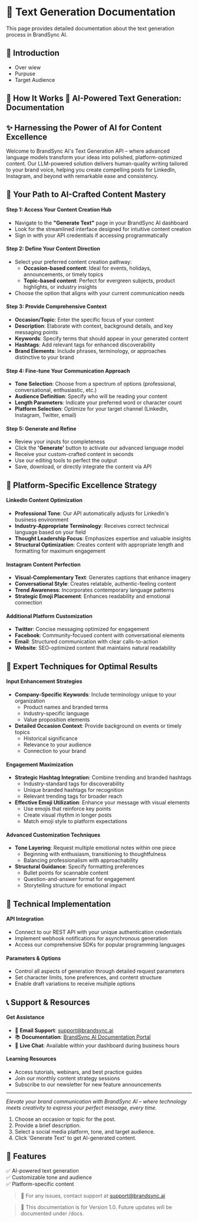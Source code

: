 # 📄 Text Generation Documentation

This page provides detailed documentation about the text generation process in BrandSync AI.

## 🔹 Introduction
- Over wiew
- Purpuse
- Target Audience 

## 🔹 How It Works 📖 AI-Powered Text Generation: Documentation

## ✨ Harnessing the Power of AI for Content Excellence

Welcome to BrandSync AI's Text Generation API – where advanced language models transform your ideas into polished, platform-optimized content. Our LLM-powered solution delivers human-quality writing tailored to your brand voice, helping you create compelling posts for LinkedIn, Instagram, and beyond with remarkable ease and consistency.

## 🚀 Your Path to AI-Crafted Content Mastery

#### Step 1: Access Your Content Creation Hub
* Navigate to the **"Generate Text"** page in your BrandSync AI dashboard
* Look for the streamlined interface designed for intuitive content creation
* Sign in with your API credentials if accessing programmatically

#### Step 2: Define Your Content Direction
* Select your preferred content creation pathway:
  * **Occasion-based content**: Ideal for events, holidays, announcements, or timely topics
  * **Topic-based content**: Perfect for evergreen subjects, product highlights, or industry insights
* Choose the option that aligns with your current communication needs

#### Step 3: Provide Comprehensive Context
* **Occasion/Topic**: Enter the specific focus of your content
* **Description**: Elaborate with context, background details, and key messaging points
* **Keywords**: Specify terms that should appear in your generated content
* **Hashtags**: Add relevant tags for enhanced discoverability
* **Brand Elements**: Include phrases, terminology, or approaches distinctive to your brand

#### Step 4: Fine-tune Your Communication Approach
* **Tone Selection**: Choose from a spectrum of options (professional, conversational, enthusiastic, etc.)
* **Audience Definition**: Specify who will be reading your content
* **Length Parameters**: Indicate your preferred word or character count
* **Platform Selection**: Optimize for your target channel (LinkedIn, Instagram, Twitter, email)

#### Step 5: Generate and Refine
* Review your inputs for completeness
* Click the **'Generate'** button to activate our advanced language model
* Receive your custom-crafted content in seconds
* Use our editing tools to perfect the output
* Save, download, or directly integrate the content via API

## 💼 Platform-Specific Excellence Strategy

#### LinkedIn Content Optimization
* **Professional Tone**: Our API automatically adjusts for LinkedIn's business environment
* **Industry-Appropriate Terminology**: Receives correct technical language based on your field
* **Thought Leadership Focus**: Emphasizes expertise and valuable insights
* **Structural Optimization**: Creates content with appropriate length and formatting for maximum engagement

#### Instagram Content Perfection
* **Visual-Complementary Text**: Generates captions that enhance imagery
* **Conversational Style**: Creates relatable, authentic-feeling content
* **Trend Awareness**: Incorporates contemporary language patterns
* **Strategic Emoji Placement**: Enhances readability and emotional connection

#### Additional Platform Customization
* **Twitter**: Concise messaging optimized for engagement
* **Facebook**: Community-focused content with conversational elements
* **Email**: Structured communication with clear calls-to-action
* **Website**: SEO-optimized content that maintains natural readability

## 🌟 Expert Techniques for Optimal Results

#### Input Enhancement Strategies
* **Company-Specific Keywords**: Include terminology unique to your organization
  * Product names and branded terms
  * Industry-specific language
  * Value proposition elements
* **Detailed Occasion Context**: Provide background on events or timely topics
  * Historical significance
  * Relevance to your audience
  * Connection to your brand

#### Engagement Maximization
* **Strategic Hashtag Integration**: Combine trending and branded hashtags
  * Industry-standard tags for discoverability
  * Unique branded hashtags for recognition
  * Relevant trending tags for broader reach
* **Effective Emoji Utilization**: Enhance your message with visual elements
  * Use emojis that reinforce key points
  * Create visual rhythm in longer posts
  * Match emoji style to platform expectations

#### Advanced Customization Techniques
* **Tone Layering**: Request multiple emotional notes within one piece
  * Beginning with enthusiasm, transitioning to thoughtfulness
  * Balancing professionalism with approachability
* **Structural Guidance**: Specify formatting preferences
  * Bullet points for scannable content
  * Question-and-answer format for engagement
  * Storytelling structure for emotional impact

## 🔧 Technical Implementation

#### API Integration
* Connect to our REST API with your unique authentication credentials
* Implement webhook notifications for asynchronous generation
* Access our comprehensive SDKs for popular programming languages

#### Parameters & Options
* Control all aspects of generation through detailed request parameters
* Set character limits, tone preferences, and content structure
* Enable draft variations to receive multiple options

## 📞 Support & Resources

#### Get Assistance
* 📧 **Email Support**: [support@brandsync.ai](mailto:support@brandsync.ai)
* 📚 **Documentation**: [BrandSync AI Documentation Portal](https://docs.brandsync.ai)
* 💬 **Live Chat**: Available within your dashboard during business hours

#### Learning Resources
* Access tutorials, webinars, and best practice guides
* Join our monthly content strategy sessions
* Subscribe to our newsletter for new feature announcements

---

*Elevate your brand communication with BrandSync AI – where technology meets creativity to express your perfect message, every time.*
1. Choose an occasion or topic for the post.
2. Provide a brief description.
3. Select a social media platform, tone, and target audience.
4. Click 'Generate Text' to get AI-generated content.

## 🔹 Features
✅ AI-powered text generation  
✅ Customizable tone and audience  
✅ Platform-specific content  

> 📌 For any issues, contact support at support@brandsync.ai

> 📌 This documentation is for Version 1.0. Future updates will be documented under /docs.

